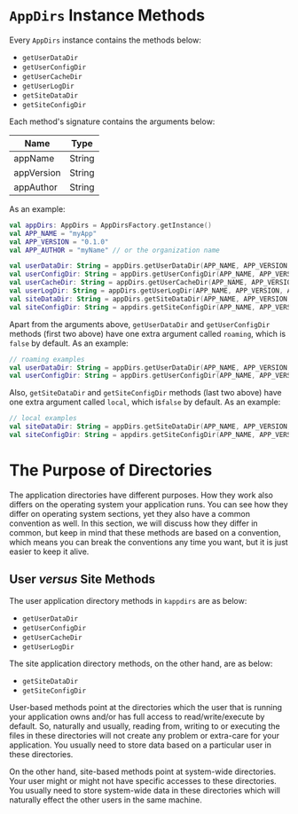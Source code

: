 # `AppDirs` Instance Methods

Every `AppDirs` instance contains the methods below:

 - `getUserDataDir`
 - `getUserConfigDir`
 - `getUserCacheDir`
 - `getUserLogDir`
 - `getSiteDataDir`
 - `getSiteConfigDir`

Each method's signature contains the arguments below:

| Name | Type |
|------|------|
| appName | String |
| appVersion | String |
| appAuthor | String |

As an example:

```kotlin
val appDirs: AppDirs = AppDirsFactory.getInstance()
val APP_NAME = "myApp"
val APP_VERSION = "0.1.0"
val APP_AUTHOR = "myName" // or the organization name

val userDataDir: String = appDirs.getUserDataDir(APP_NAME, APP_VERSION, APP_AUTHOR)
val userConfigDir: String = appDirs.getUserConfigDir(APP_NAME, APP_VERSION, APP_AUTHOR)
val userCacheDir: String = appDirs.getUserCacheDir(APP_NAME, APP_VERSION, APP_AUTHOR)
val userLogDir: String = appDirs.getUserLogDir(APP_NAME, APP_VERSION, APP_AUTHOR)
val siteDataDir: String = appDirs.getSiteDataDir(APP_NAME, APP_VERSION, APP_AUTHOR)
val siteConfigDir: String = appdirs.getSiteConfigDir(APP_NAME, APP_VERSION, APP_AUTHOR)
```

Apart from the arguments above, `getUserDataDir` and `getUserConfigDir` methods
(first two above) have one extra argument called `roaming`, which is `false` by
default. As an example:

```kotlin
// roaming examples
val userDataDir: String = appDirs.getUserDataDir(APP_NAME, APP_VERSION, APP_AUTHOR, true)
val userConfigDir: String = appDirs.getUserConfigDir(APP_NAME, APP_VERSION, APP_AUTHOR, true)
```

Also, `getSiteDataDir` and `getSiteConfigDir` methods (last two above) have
one extra argument called `local`, which is`false` by default. As an example:

```kotlin
// local examples
val siteDataDir: String = appDirs.getSiteDataDir(APP_NAME, APP_VERSION, APP_AUTHOR, true)
val siteConfigDir: String = appdirs.getSiteConfigDir(APP_NAME, APP_VERSION, APP_AUTHOR, true)
```

# The Purpose of Directories

The application directories have different purposes. How they work also
differs on the operating system your application runs. You can see how they
differ on operating system sections, yet they also have a common convention
as well. In this section, we will discuss how they differ in common, but
keep in mind that these methods are based on a convention, which means you
can break the conventions any time you want, but it is just easier to keep
it alive.

## User *versus* Site Methods

The user application directory methods in `kappdirs` are as below:

 - `getUserDataDir`
 - `getUserConfigDir`
 - `getUserCacheDir`
 - `getUserLogDir`

The site application directory methods, on the other hand, are as below:

 - `getSiteDataDir`
 - `getSiteConfigDir`

User-based methods point at the directories which the user that is running
your application owns and/or has full access to read/write/execute by
default. So, naturally and usually, reading from, writing to or executing
the files in these directories will not create any problem or extra-care
for your application. You usually need to store data based on a particular
user in these directories.

On the other hand, site-based methods point at system-wide directories.
Your user might or might not have specific accesses to these directories.
You usually need to store system-wide data in these directories which will
naturally effect the other users in the same machine.
